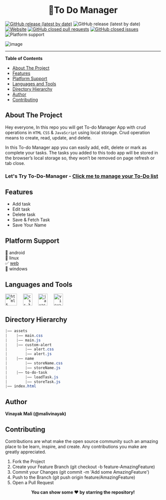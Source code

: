 <h1 align="center">📃To Do Manager</h1>

[![GitHub release (latest by date)](https://img.shields.io/github/v/release/malivinayak/To-Do-Manager)](https://github.com/malivinayak/To-Do-Manager/releases/latest)
![GitHub release (latest by date)](https://img.shields.io/github/downloads/malivinayak/To-Do-Manager/total?color=%23c315e6&label=Downloads)
[![Website](https://img.shields.io/website?url=https://malivinayak.github.io/To-Do-Manager/)](https://malivinayak.github.io/To-Do-Manager/)
[![GitHub closed pull requests](https://img.shields.io/github/issues-pr-closed/malivinayak/To-Do-Manager?color=red)](https://github.com/malivinayak/To-Do-Manager/pulls?q=is%3Apr+is%3Aclosed)
[![GitHub closed issues](https://img.shields.io/github/issues-closed/malivinayak/To-Do-Manager?color=orange)](https://github.com/malivinayak/To-Do-Manager/issues?q=is%3Aissue+is%3Aclosed)
![Platform support](https://img.shields.io/badge/Platform-Web-9cf)

![image](https://user-images.githubusercontent.com/66154908/210176617-efdbd6ec-66f2-4fd6-860e-569482b3b60f.png)

<hr>

**Table of Contents**

- [About The Project](#about-the-project)
- [Features](#features)
- [Platform Support](#platform-support)
- [Languages and Tools](#languages-and-tools)
- [Directory Hierarchy](#directory-hierarchy)
- [Author](#author)
- [Contributing](#contributing)


## About The Project 
Hey everyone, In this repo you will get To-do Manager App with crud operations in `HTML` `CSS` & `JavaScript` using local storage. Crud operation means to create, read, update, and delete.

In this To-do Manager app you can easily add, edit, delete or mark as complete your tasks. The tasks you added to this todo app will be stored in the browser’s local storage so, they won’t be removed on page refresh or tab close. 


<h3> <b>Let's Try To-Do-Manager</b> - <a href="https://malivinayak.github.io/To-Do-Manager/">Click me to manage your To-Do list</a> </h3>

## Features
- Add task
- Edit task
- Delete task
- Save & Fetch Task 
- Save Your Name

## Platform Support
🔳 android  
🔳 linux  
✅ [web](https://malivinayak.github.io/To-Do-Manager/)  
🔳 windows  

## Languages and Tools

<code><img title="HTML 5" alt="html5" width="38" height="38" src="https://cdn.jsdelivr.net/gh/devicons/devicon/icons/html5/html5-original.svg" /></code>  &nbsp; &nbsp; 
<code><img title="CSS 3" alt="css 3" width="30px" height="38" src="https://cdn.jsdelivr.net/gh/devicons/devicon/icons/css3/css3-original.svg" /></code> &nbsp; &nbsp;
<code><img title="JavaScript" alt="javascript" width="30px" height="38" src="https://cdn.jsdelivr.net/gh/devicons/devicon/icons/javascript/javascript-original.svg" /></code> &nbsp; &nbsp;
<code><img title="VS Code" alt="visual studio code" width="30px" height="38" src="https://cdn.jsdelivr.net/gh/devicons/devicon/icons/vscode/vscode-original.svg" /></code>

## Directory Hierarchy
```css
|—— assets
|    |—— main.css
|    |—— main.js
|    |—— custom-alert
|        |—— alert.css
|        |—— alert.js
|    |—— name
|        |—— storeName.css
|        |—— storeName.js
|    |—— to-do-task
|        |—— loadTask.js
|        |—— storeTask.js
|—— index.html
```

## Author
<b>Vinayak Mali (@malivinayak)</b>

## Contributing
Contributions are what make the open source community such an amazing place to be learn, inspire, and create. Any contributions you make are greatly appreciated.

1. Fork the Project
2. Create your Feature Branch (git checkout -b feature-AmazingFeature)
3. Commit your Changes (git commit -m 'Add some AmazingFeature')
4. Push to the Branch (git push origin feature/AmazingFeature)
5. Open a Pull Request

<p align="center"><b>You can show some ❤️ by starring the repository!</b></p>
